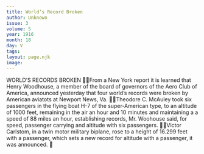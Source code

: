 ```yaml
---
title: World’s Record Broken
author: Unknown
issue: 3
volume: 5
year: 1916
month: 18
day: V
tags:
layout: page.njk
image:
---
```

WORLD’S RECORDS BROKEN From a New York report it is learned that Henry Woodhouse, a member of the board of governors of the Aero Club of America, announced yesterday that four world’s records were broken by American aviatots at Newport News, Va. Theodore C. McAuley took six passengers in the flying boat H-7 of the super-American type, to an altitude of 1000 feet, remaining in the air an hour and 10 minutes and maintaining a a speed of 88 miles an hour, establishing records, Mr. Woohouse said, for speed, passenger carrying and altitude with six passengers. Victor Carlstom, in a twin motor military biplane, rose to a height of 16.299 feet with a passenger, which sets a new record for altitude with a passenger, it was announced. 
